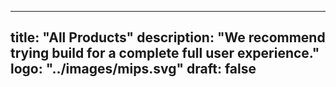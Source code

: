 
---
title: "All Products"
description: "We recommend trying build for a complete full user experience."
logo: "../images/mips.svg"
draft: false
---
